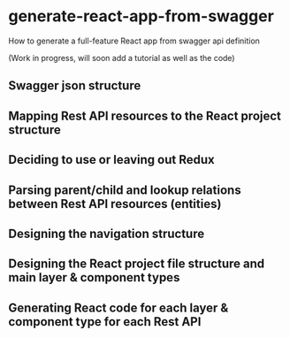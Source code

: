 # generate-react-app-from-swagger
How to generate a full-feature React app from swagger api definition

(Work in progress, will soon add a tutorial as well as the code)

## Swagger json structure
## Mapping Rest API resources to the React project structure
## Deciding to use or leaving out Redux
## Parsing parent/child and lookup relations between Rest API resources (entities)
## Designing the navigation structure
## Designing the React project file structure and main layer & component types
## Generating React code for each layer & component type for each Rest API
